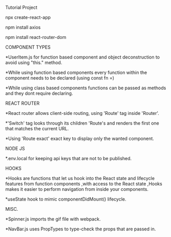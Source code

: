 Tutorial Project

npx create-react-app

npm install axios

npm install react-router-dom

COMPONENT TYPES

*UserItem.js for function based component and object deconstruction to avoid using "this." method.

*While using function based components every function within the component needs to be declared (using const fn =)

*While using class based components functions can be passed as methods and they dont require declaring.

REACT ROUTER

*React router allows client-side routing, using 'Route' tag inside 'Router'.

*'Switch' tag looks through its children 'Route's and renders the first one that matches the current URL.
  
*Using 'Route exact' exact key to display only the wanted component.
  
NODE JS

*.env.local for keeping api keys that are not to be published.

HOOKS

*Hooks are functions that let us hook into the React state and lifecycle features from function components ,with access to the React state ,Hooks makes it easier to perform navigation from inside your components.

*useState hook to mimic componentDidMount() lifecycle.

MISC.

*Spinner.js imports the gif file with webpack.

*NavBar.js uses PropTypes to type-check the props that are passed in.
